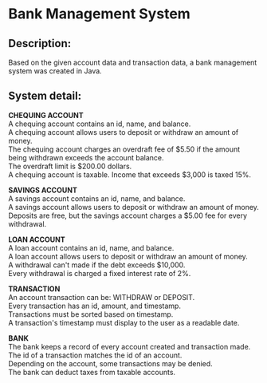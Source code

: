 # Bank Management System

## Description: 

Based on the given account data and transaction data, a bank management system was created in Java. 

## System detail:

**CHEQUING ACCOUNT**\
A chequing account contains an id, name, and balance.\
A chequing account allows users to deposit or withdraw an amount of money.\
The chequing account charges an overdraft fee of $5.50 if the amount being withdrawn exceeds the account balance.\
The overdraft limit is $200.00 dollars.\
A chequing account is taxable. Income that exceeds $3,000 is taxed 15%.

**SAVINGS ACCOUNT**\
A savings account contains an id, name, and balance.\
A savings account allows users to deposit or withdraw an amount of money.\
Deposits are free, but the savings account charges a $5.00 fee for every withdrawal.

**LOAN ACCOUNT**\
A loan account contains an id, name, and balance.\
A loan account allows users to deposit or withdraw an amount of money.\
A withdrawal can't made if the debt exceeds $10,000.\
Every withdrawal is charged a fixed interest rate of 2%.

**TRANSACTION**\
An account transaction can be: WITHDRAW or DEPOSIT.\
Every transaction has an id, amount, and timestamp.\
Transactions must be sorted based on timestamp.\
A transaction's timestamp must display to the user as a readable date.

**BANK**\
The bank keeps a record of every account created and transaction made.\
The id of a transaction matches the id of an account.\
Depending on the account, some transactions may be denied.\
The bank can deduct taxes from taxable accounts.
